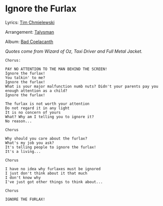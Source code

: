 # Ignore the Furlax

Lyrics: [Tim Chmielewski](/conte/e=tim-chmielewski)

Arrangement: [Talysman](/talysman)

Album: [Bad Coelacanth](/bad-coelacanth)

_Quotes come from Wizard of Oz, Taxi Driver and Full Metal Jacket._


    Chorus:

    PAY NO ATTENTION TO THE MAN BEHIND THE SCREEN!
    Ignore the furlax!
    You talkin' to me?
    Ignore the furlax!
    What is your major malfunction numb nuts? Didn't your parents pay you enough attention as a child?
    Ignore the furlax!

    The furlax is not worth your attention
    Do not regard it in any light
    It is no concern of yours
    What? Why am I telling you to ignore it?
    No reason...

    Chorus

    Why should you care about the furlax?
    What's my job you ask?
    It's telling people to ignore the furlax!
    It's a living...

    Chorus

    I have no idea why furlaxes must be ignored
    I just don't think about it that much
    I don't know why
    I've just got other things to think about...

    Chorus

    IGNORE THE FURLAX!